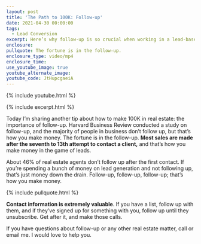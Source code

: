 ```yaml
---
layout: post
title: 'The Path to 100K: Follow-up'
date: 2021-04-30 00:00:00
tags:
  - Lead Conversion
excerpt: Here’s why follow-up is so crucial when working in a lead-based business.
enclosure:
pullquote: The fortune is in the follow-up.
enclosure_type: video/mp4
enclosure_time:
use_youtube_image: true
youtube_alternate_image:
youtube_code: JtHupcgaeiA
---
```

{% include youtube.html %}

{% include excerpt.html %}

Today I’m sharing another tip about how to make 100K in real estate: the importance of follow-up. Harvard Business Review conducted a study on follow-up, and the majority of people in business don’t follow up, but that’s how you make money. The fortune is in the follow-up. **Most sales are made after the seventh to 13th attempt to contact a client,** and that’s how you make money in the game of leads.&nbsp;

About 46% of real estate agents don’t follow up after the first contact. If you’re spending a bunch of money on lead generation and not following up, that’s just money down the drain. Follow-up, follow-up, follow-up; that’s how you make money.

{% include pullquote.html %}

**Contact information is extremely valuable**. If you have a list, follow up with them, and if they’ve signed up for something with you, follow up until they unsubscribe. Get after it, and make those calls.

If you have questions about follow-up or any other real estate matter, call or email me. I would love to help you.

